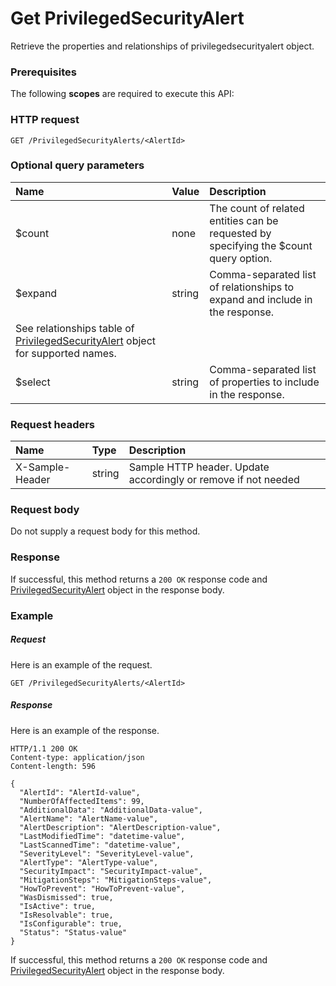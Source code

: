 # Get PrivilegedSecurityAlert

Retrieve the properties and relationships of privilegedsecurityalert object.
### Prerequisites
The following **scopes** are required to execute this API: 
### HTTP request
<!-- { "blockType": "ignored" } -->
```http
GET /PrivilegedSecurityAlerts/<AlertId>
```
### Optional query parameters
|Name|Value|Description|
|:---------------|:--------|:-------|
|$count|none|The count of related entities can be requested by specifying the $count query option.|
|$expand|string|Comma-separated list of relationships to expand and include in the response. 
See relationships table of [PrivilegedSecurityAlert](../resources/privilegedsecurityalert.md) object for supported names. |
|$select|string|Comma-separated list of properties to include in the response.|

### Request headers
| Name       | Type | Description|
|:-----------|:------|:----------|
| X-Sample-Header  | string  | Sample HTTP header. Update accordingly or remove if not needed|

### Request body
Do not supply a request body for this method.
### Response
If successful, this method returns a `200 OK` response code and [PrivilegedSecurityAlert](../resources/privilegedsecurityalert.md) object in the response body.
### Example
##### Request
Here is an example of the request.
<!-- {
  "blockType": "request",
  "name": "get_privilegedsecurityalert"
}-->
```http
GET /PrivilegedSecurityAlerts/<AlertId>
```
##### Response
Here is an example of the response.
<!-- {
  "blockType": "response",
  "truncated": false,
  "@odata.type": "microsoft.graph.privilegedsecurityalert"
} -->
```http
HTTP/1.1 200 OK
Content-type: application/json
Content-length: 596

{
  "AlertId": "AlertId-value",
  "NumberOfAffectedItems": 99,
  "AdditionalData": "AdditionalData-value",
  "AlertName": "AlertName-value",
  "AlertDescription": "AlertDescription-value",
  "LastModifiedTime": "datetime-value",
  "LastScannedTime": "datetime-value",
  "SeverityLevel": "SeverityLevel-value",
  "AlertType": "AlertType-value",
  "SecurityImpact": "SecurityImpact-value",
  "MitigationSteps": "MitigationSteps-value",
  "HowToPrevent": "HowToPrevent-value",
  "WasDismissed": true,
  "IsActive": true,
  "IsResolvable": true,
  "IsConfigurable": true,
  "Status": "Status-value"
}
```
If successful, this method returns a `200 OK` response code and [PrivilegedSecurityAlert](../resources/privilegedsecurityalert.md) object in the response body.

<!-- uuid: 2afd5a96-b8ab-4edf-ab53-551c7708b88e
2015-10-19 08:55:36 UTC -->
<!-- {
  "type": "#page.annotation",
  "description": "Get PrivilegedSecurityAlert",
  "keywords": "",
  "section": "documentation",
  "tocPath": ""
}-->